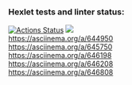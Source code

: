 ### Hexlet tests and linter status:
[![Actions Status](https://github.com/TMoli/java-project-61/actions/workflows/hexlet-check.yml/badge.svg)](https://github.com/TMoli/java-project-61/actions)
<a href="https://codeclimate.com/github/TMoli/java-project-61/maintainability"><img src="https://api.codeclimate.com/v1/badges/f7f06e8c57be378efb7b/maintainability" /></a><br/>
https://asciinema.org/a/644950<br/>
https://asciinema.org/a/645750<br/>
https://asciinema.org/a/646198<br/>
https://asciinema.org/a/646208<br/>
https://asciinema.org/a/646808

